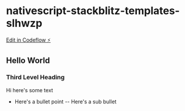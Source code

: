 # nativescript-stackblitz-templates-slhwzp

[Edit in Codeflow ⚡️](https://stackblitz.com/~/github.com/johnkuefler/nativescript-stackblitz-templates-slhwzp)


## Hello World

### Third Level Heading
Hi here's some text
- Here's a bullet point
-- Here's a sub bullet